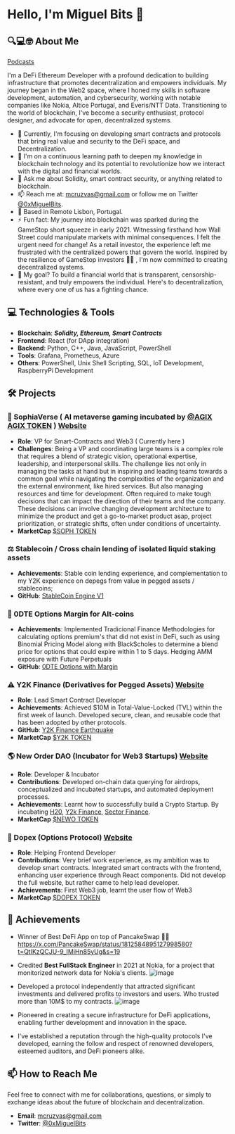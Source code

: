 # Hello, I'm Miguel Bits 👋

##  🔍💻🤓  About Me
[Podcasts](https://www.youtube.com/watch?v=CYAW5hNp4y4&ab_channel=CryptoCafe)

I'm a DeFi Ethereum Developer with a profound dedication to building infrastructure that promotes decentralization and empowers individuals. My journey began in the Web2 space, where I honed my skills in software development, automation, and cybersecurity, working with notable companies like Nokia, Altice Portugal, and Everis/NTT Data.    Transitioning to the world of blockchain, I've become a security enthusiast, protocol designer, and advocate for open, decentralized systems.

- 🔭 Currently, I'm focusing on developing smart contracts and protocols that bring real value and security to the DeFi space, and Decentralization.
- 🌱 I'm on a continuous learning path to deepen my knowledge in blockchain technology and its potential to revolutionize how we interact with the digital and financial worlds.
- 💬 Ask me about Solidity, smart contract security, or anything related to blockchain.
- 📫 Reach me at: mcruzvas@gmail.com or follow me on Twitter [@0xMiguelBits](https://twitter.com/0xMiguelBits).
- 📍 Based in Remote Lisbon, Portugal.
- ⚡ Fun fact: My journey into blockchain was sparked during the GameStop short squeeze in early 2021. Witnessing firsthand how Wall Street could manipulate markets with minimal consequences. I felt the urgent need for change! As a retail investor, the experience left me frustrated with the centralized powers that govern the world. Inspired by the resilience of GameStop investors 💎🤲 , I'm now committed to creating decentralized systems.   
- 🚀 My goal? To build a financial world that is transparent, censorship-resistant, and truly empowers the individual. Here's to decentralization, where every one of us has a fighting chance.

## 💻 Technologies & Tools

- **Blockchain**: ***Solidity, Ethereum, Smart Contracts***
- **Frontend**: React (for DApp integration)
- **Backend**: Python, C++, Java, JavaScript, PowerShell
- **Tools**: Grafana, Prometheus, Azure
- **Others**: PowerShell, Unix Shell Scripting, SQL, IoT Development, RaspberryPi Development

## 🛠️ Projects

### 🤖  SophiaVerse ( AI metaverse gaming incubated by [@AGIX](https://github.com/singnet) [AGIX TOKEN](https://www.coingecko.com/en/coins/singularitynet) ) [Website](https://www.sophiaverse.ai/)
- **Role**: VP for Smart-Contracts and Web3 ( Currently here )
- **Challenges**: Being a VP and coordinating large teams is a complex role that requires a blend of strategic vision, operational expertise, leadership, and interpersonal skills. The challenge lies not only in managing the tasks at hand but in inspiring and leading teams towards a common goal while navigating the complexities of the organization and the external environment, like hired services. But also managing resources and time for development. Often required to make tough decisions that can impact the direction of their teams and the company. These decisions can involve changing development architecture to minimize the product and get a go-to-market product asap, project prioritization, or strategic shifts, often under conditions of uncertainty.
- **MarketCap** [$SOPH TOKEN](https://www.coingecko.com/en/coins/sophiaverse)

### ⚖️ Stablecoin / Cross chain lending of isolated liquid staking assets
- **Achievements**: Stable coin lending experience, and complementation to my Y2K experience on depegs from value in pegged assets / stablecoins;
- **GitHub**: [StableCoin Engine V1](https://github.com/MiguelBits/stablecoin-lending-crosschain)

### 💱 0DTE Options Margin for Alt-coins
- **Achievements**: Implemented Tradicional Finance Methodologies for calculating options premium's that did not exist in DeFi, such as using Binomial Pricing Model along with BlackScholes to determine a blend price for options that could expire within 1 to 5 days. Hedging AMM exposure with Future Perpetuals
- **GitHub**: [0DTE Options with Margin](https://github.com/MiguelBits/Options-Margin)

### ⚠️ Y2K Finance (Derivatives for Pegged Assets) [Website](https://www.y2k.finance/)
- **Role**: Lead Smart Contract Developer
- **Achievements**: Achieved $10M in Total-Value-Locked (TVL) within the first week of launch. Developed secure, clean, and reusable code that has been adopted by other protocols.
- **GitHub**: [Y2K Finance Earthquake](https://github.com/Y2K-Finance/Earthquake)
- **MarketCap** [$Y2K TOKEN](https://www.coingecko.com/en/coins/y2k)

### 🌎 New Order DAO (Incubator for Web3 Startups) [Website](https://www.neworder.network/)
- **Role**: Developer & Incubator
- **Contributions**: Developed on-chain data querying for airdrops, conceptualized and incubated startups, and automated deployment processes.
- **Achievements**: Learnt how to successfully build a Crypto Startup. By incubating [H20](https://www.psdnfi.ai/), [Y2k Finance](https://www.y2k.finance/), [Sector Finance](https://sector.finance/).
- **MarketCap** [$NEWO TOKEN](https://www.coingecko.com/en/coins/new-order)

### 🐂 Dopex (Options Protocol) [Website](https://app.dopex.io/)
- **Role**: Helping Frontend Developer
- **Contributions**: Very brief work experience, as my ambition was to develop smart contracts. 
Integrated smart contracts with the frontend, enhancing user experience through React components. Did not develop the full website, but rather came to help lead developer.
- **Achievements**: First Web3 job, learnt the user flow of Web3
- **MarketCap** [$DOPEX TOKEN](https://www.coingecko.com/en/coins/dopex)

## 🌟 Achievements
- Winner of Best DeFi App on top of PancakeSwap 🧇🥞 https://x.com/PancakeSwap/status/1812584895127998580?t=QtIKzQCJU-9_IMiHn85yUg&s=19

- Credited **Best FullStack Engineer** in 2021 at Nokia, for a project that monitorized network data for Nokia's clients. ![image](https://github.com/MiguelBits/MiguelBits/assets/15989933/fa04fd07-d31c-4134-9afd-c12f63b5ff0e)  
- Developed a protocol independently that attracted significant investments and delivered profits to investors and users. Who trusted more than 10M$ to my contracts. ![image](https://github.com/MiguelBits/MiguelBits/assets/15989933/dc6afae0-6bd5-4c2c-a8a9-b018bec64853)

- Pioneered in creating a secure infrastructure for DeFi applications, enabling further development and innovation in the space.
- I've established a reputation through the high-quality protocols I've developed, earning the follow and respect of renowned developers, esteemed auditors, and DeFi pioneers alike.  

## 📫 How to Reach Me

Feel free to connect with me for collaborations, questions, or simply to exchange ideas about the future of blockchain and decentralization.

- **Email**: mcruzvas@gmail.com
- **Twitter**: [@0xMiguelBits](https://twitter.com/0xMiguelBits)
